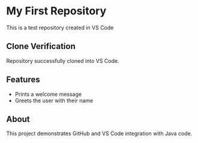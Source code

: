 # My First Repository
This is a test repository created in VS Code
## Clone Verification
Repository successfully cloned into VS Code.
## Features
- Prints a welcome message
- Greets the user with their name
## About
This project demonstrates GitHub and VS Code
integration with Java code.